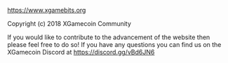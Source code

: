 https://www.xgamebits.org

Copyright (c) 2018 XGamecoin Community

If you would like to contribute to the advancement of the website then please feel free to do so! If you have any questions you can find us on the XGamecoin Discord at https://discord.gg/vBd6JN6
